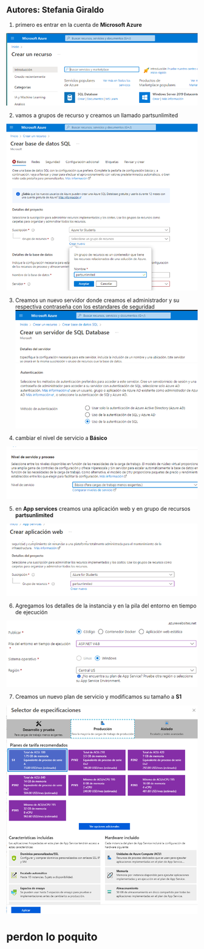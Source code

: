 
## Autores: Stefania Giraldo

1. primero es entrar en la cuenta de **Microsoft Azure** 

![](./images/1.png)

2. vamos a grupos de recurso y creamos un llamado partsunlimited

![](./images/2.png)

3. Creamos un nuevo servidor donde creamos el administrador y su respectiva contraseña con los estandares de 
seguridad
![](./images/3.1.png)
![](./images/3.png)

4. cambiar el nivel de servicio a  **Básico**

![](./images/4.png)

5. en  **App services** creamos una aplicación web y en grupo de recursos **partsunlimited**

![](./images/5.png)

6. Agregamos los detalles de la instancia y en la pila del entorno en tiempo de ejecución

![](./images/6.png)

7. Creamos un nuevo plan de servicio y modificamos su tamaño a **S1** 

![](./images/7.png)


# perdon lo poquito

